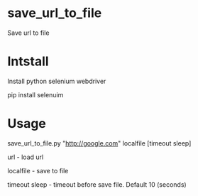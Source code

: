 # save_url_to_file

Save url to file

# Intstall

Install python selenium webdriver

pip install selenuim

# Usage

save_url_to_file.py "http://google.com" localfile [timeout sleep]

  url - load url

  localfile - save to file
        
  timeout sleep - timeout before save file. Default 10 (seconds)
